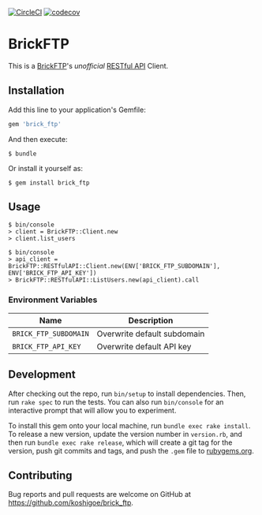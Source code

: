 [![CircleCI](https://circleci.com/gh/koshigoe/brick_ftp/tree/master.svg?style=svg)](https://circleci.com/gh/koshigoe/brick_ftp/tree/master)
[![codecov](https://codecov.io/gh/koshigoe/brick_ftp/branch/master/graph/badge.svg)](https://codecov.io/gh/koshigoe/brick_ftp)


BrickFTP
====

This is a [BrickFTP](https://brickftp.com/)'s _unofficial_ [RESTful API](https://developers.brickftp.com/) Client.


Installation
----

Add this line to your application's Gemfile:

```ruby
gem 'brick_ftp'
```

And then execute:

    $ bundle

Or install it yourself as:

    $ gem install brick_ftp


Usage
----

```
$ bin/console
> client = BrickFTP::Client.new
> client.list_users
```

```
$ bin/console
> api_client = BrickFTP::RESTfulAPI::Client.new(ENV['BRICK_FTP_SUBDOMAIN'], ENV['BRICK_FTP_API_KEY'])
> BrickFTP::RESTfulAPI::ListUsers.new(api_client).call
```

### Environment Variables

Name                  | Description
--------------------- | -----------
`BRICK_FTP_SUBDOMAIN` | Overwrite default subdomain
`BRICK_FTP_API_KEY`   | Overwrite default API key


Development
----

After checking out the repo, run `bin/setup` to install dependencies. Then, run `rake spec` to run the tests. You can also run `bin/console` for an interactive prompt that will allow you to experiment.

To install this gem onto your local machine, run `bundle exec rake install`. To release a new version, update the version number in `version.rb`, and then run `bundle exec rake release`, which will create a git tag for the version, push git commits and tags, and push the `.gem` file to [rubygems.org](https://rubygems.org).


Contributing
----

Bug reports and pull requests are welcome on GitHub at https://github.com/koshigoe/brick_ftp.

